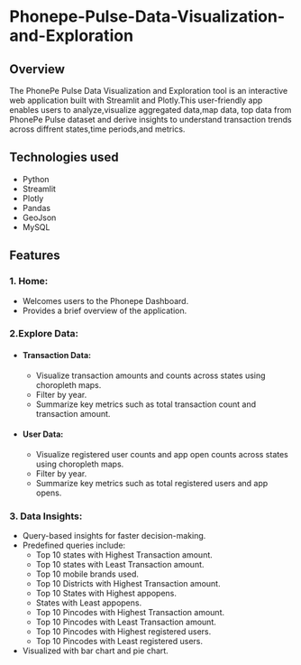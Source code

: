 # Phonepe-Pulse-Data-Visualization-and-Exploration
## Overview
 The PhonePe Pulse Data Visualization and Exploration tool is an interactive web application built with Streamlit and Plotly.This user-friendly app enables users to analyze,visualize aggregated data,map data, top data from PhonePe Pulse dataset and derive insights to understand transaction trends across diffrent states,time periods,and metrics.
 ## Technologies used
 + Python
 + Streamlit
 + Plotly
 + Pandas
 + GeoJson
 + MySQL
## Features
 ### 1. Home:
+ Welcomes users to the Phonepe Dashboard.
+ Provides a brief overview of the application.
 ### 2.Explore Data:
 + #### Transaction Data:
     + Visualize transaction amounts and counts across states using choropleth maps.
     + Filter by year.
     + Summarize key metrics such as total transaction count and transaction amount.
 + #### User Data:
      + Visualize registered user counts and app open counts across states using 
         choropleth maps.
      + Filter by year.
      + Summarize key metrics such as total registered users and app opens.
  ### 3. Data Insights:
   + Query-based insights for faster decision-making.
   + Predefined queries include:
      + Top 10 states with Highest Transaction amount.
      + Top 10 states with Least Transaction amount.
      + Top 10 mobile brands used.
      + Top 10 Districts with Highest Transaction amount.
      + Top 10 States with Highest appopens.
      + States with Least appopens.
      + Top 10 Pincodes with Highest Transaction amount.
      + Top 10 Pincodes with Least Transaction amount.
      + Top 10 Pincodes with Highest registered users.
      + Top 10 Pincodes with Least registered users.
   + Visualized with bar chart and pie chart.

 
 
